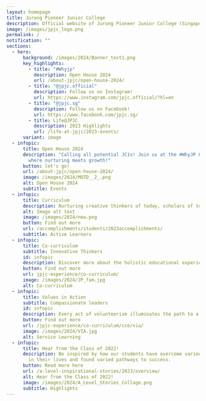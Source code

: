 ```yaml
---
layout: homepage
title: Jurong Pioneer Junior College
description: Official website of Jurong Pioneer Junior College (Singapore)
image: /images/jpjc_logo.png
permalink: /
notification: ""
sections:
  - hero:
      background: /images/2024/Banner_test1.png
      key_highlights:
        - title: "#Whyjp"
          description: Open House 2024
          url: /about-jpjc/open-house-2024/
        - title: "@jpjc.official"
          description: Follow us on Instagram!
          url: https://www.instagram.com/jpjc.official/?hl=en
        - title: "@jpjc.sg"
          description: Follow us on Facebook!
          url: https://www.facebook.com/jpjc.sg/
        - title: Life@JPJC
          description: 2023 Highlights
          url: /life-at-jpjc/2023-events/
      variant: image
  - infopic:
      title: Open House 2024
      description: "Calling all potential JC1s! Join us at the #WhyJP Open House 2024
        where nurturing meets growth!"
      button: let's go!
      url: /about-jpjc/open-house-2024/
      image: /images/2024/MOTD__2_.png
      alt: Open House 2024
      subtitle: Events
  - infopic:
      title: Curriculum
      description: Nurturing creative thinkers of today, scholars of tomorrow
      alt: Image alt text
      image: /images/2024/new.png
      button: Find out more
      url: /accomplishments/students/2023accomplishments/
      subtitle: Active Learners
  - infopic:
      title: Co-curriculum
      subtitle: Innovative Thinkers
      id: infopic
      description: Discover more about the holistic educational experiences JPJC offers!
      button: Find out more
      url: jpjc-experience/co-curriculum/
      image: /images/2024/JP_fam.jpg
      alt: Co-curriculum
  - infopic:
      title: Values in Action
      subtitle: Compassionate leaders
      id: infopic
      description: Every act of volunteerism illuminates the path to a kinder world for all.
      button: Find out more
      url: /jpjc-experience/co-curriculum/cce/via/
      image: /images/2024/VIA.jpg
      alt: Service Learning
  - infopic:
      title: Hear from the Class of 2022!
      description: Be inspired by how our students have overcome various difficulties
        in their lives and found varied pathways to success.
      button: Read more here
      url: /a-level-inspirational-stories/2023/overview/
      alt: Hear from the Class of 2022!
      image: /images/2024/A_Level_Stories_Collage.png
      subtitle: Highlights
---
```

